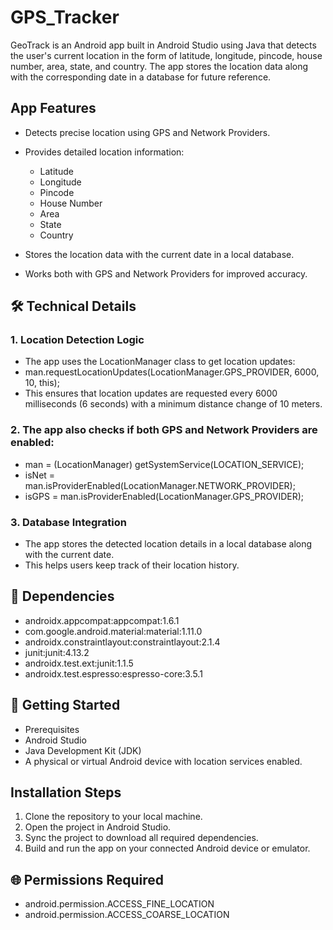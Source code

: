 # GPS_Tracker

GeoTrack is an Android app built in Android Studio using Java that detects the user's current location in the form of latitude, longitude, pincode, house number, area, state, and country. The app stores the location data along with the corresponding date in a database for future reference.

## App Features

- Detects precise location using GPS and Network Providers.

- Provides detailed location information:
  - Latitude
  - Longitude
  - Pincode
  - House Number
  - Area
  - State
  - Country

- Stores the location data with the current date in a local database.

- Works both with GPS and Network Providers for improved accuracy.

## 🛠️ Technical Details

### 1. Location Detection Logic

- The app uses the LocationManager class to get location updates:
- man.requestLocationUpdates(LocationManager.GPS_PROVIDER, 6000, 10, this);
- This ensures that location updates are requested every 6000 milliseconds (6 seconds) with a minimum distance change of 10 meters.

### 2. The app also checks if both GPS and Network Providers are enabled:

- man = (LocationManager) getSystemService(LOCATION_SERVICE);
- isNet = man.isProviderEnabled(LocationManager.NETWORK_PROVIDER);
- isGPS = man.isProviderEnabled(LocationManager.GPS_PROVIDER);

### 3. Database Integration

- The app stores the detected location details in a local database along with the current date. 
- This helps users keep track of their location history.

## 🧩 Dependencies

- androidx.appcompat:appcompat:1.6.1
- com.google.android.material:material:1.11.0
- androidx.constraintlayout:constraintlayout:2.1.4
- junit:junit:4.13.2
- androidx.test.ext:junit:1.1.5
- androidx.test.espresso:espresso-core:3.5.1

## 🚀 Getting Started

- Prerequisites
- Android Studio
- Java Development Kit (JDK)
- A physical or virtual Android device with location services enabled.

## Installation Steps

1. Clone the repository to your local machine.
2. Open the project in Android Studio.
3. Sync the project to download all required dependencies.
4. Build and run the app on your connected Android device or emulator.

## 🌐 Permissions Required
- android.permission.ACCESS_FINE_LOCATION
- android.permission.ACCESS_COARSE_LOCATION

